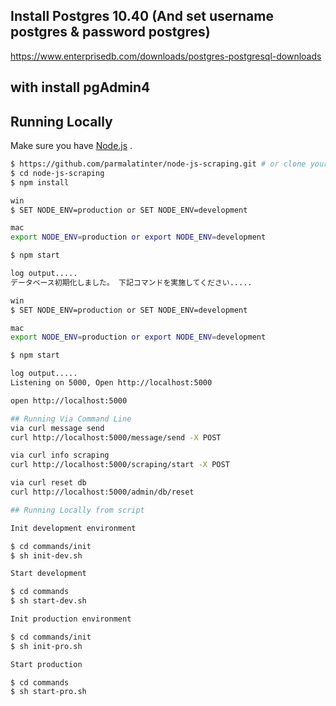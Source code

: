﻿## Install Postgres 10.40 (And set username postgres & password postgres)
https://www.enterprisedb.com/downloads/postgres-postgresql-downloads
## with install pgAdmin4

## Running Locally

Make sure you have [Node.js](http://nodejs.org/) .

```sh
$ https://github.com/parmalatinter/node-js-scraping.git # or clone your own fork
$ cd node-js-scraping
$ npm install

win
$ SET NODE_ENV=production or SET NODE_ENV=development

mac
export NODE_ENV=production or export NODE_ENV=development

$ npm start

log output.....
データベース初期化しました。 下記コマンドを実施してください.....

win
$ SET NODE_ENV=production or SET NODE_ENV=development

mac
export NODE_ENV=production or export NODE_ENV=development

$ npm start

log output.....
Listening on 5000, Open http://localhost:5000

open http://localhost:5000

## Running Via Command Line
via curl message send
curl http://localhost:5000/message/send -X POST

via curl info scraping
curl http://localhost:5000/scraping/start -X POST

via curl reset db
curl http://localhost:5000/admin/db/reset

## Running Locally from script

Init development environment

$ cd commands/init
$ sh init-dev.sh

Start development

$ cd commands
$ sh start-dev.sh

Init production environment

$ cd commands/init
$ sh init-pro.sh

Start production

$ cd commands
$ sh start-pro.sh
